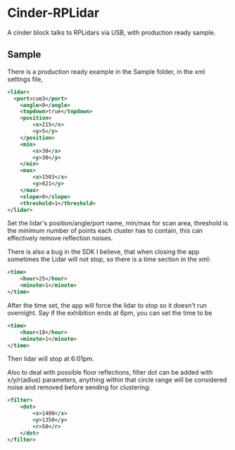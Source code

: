 # Cinder-RPLidar
A cinder block talks to RPLidars via USB, with production ready sample.

## Sample

There is a production ready example in the Sample folder, in the xml settings file,
```xml
<lidar>
  <port>com3</port>
	<angle>0</angle>
	<topdown>true</topdown>
	<position>
		<x>215</x>
		<y>5</y>
	</position>
	<min>
		<x>30</x>
		<y>30</y>
	</min>
	<max>
		<x>1503</x>
		<y>821</y>
	</max>
	<slope>0</slope>
	<threshold>1</threshold>
</lidar>
```
Set the lidar's position/angle/port name, min/max for scan area, threshold is the minimum number of points each cluster has to contain, this can effectively remove reflection noises. 

There is also a bug in the SDK I believe, that when closing the app sometimes the Lidar will not stop, so there is a time section in the xml:
```xml
<time>
	<hour>25</hour>
	<minute>1</minute>
</time>
```
After the time set, the app will force the lidar to stop so it doesn't run overnight. Say if the exhibition ends at 6pm, you can set the time to be 
```xml
<time>
	<hour>18</hour>
	<minute>1</minute>
</time>
```
Then lidar will stop at 6:01pm.

Also to deal with possible floor reflections, filter dot can be added with x/y/r(adius) parameters, anything within that circle range will be considered noise and removed before sending for clustering: 
```xml
<filter>
	<dot>
		<x>1400</x>
		<y>1350</y>
		<r>50</r>
	</dot>
</filter>
```
